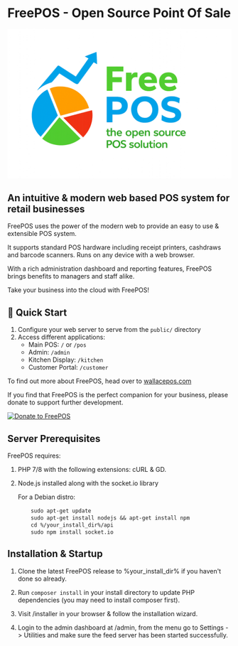 # FreePOS - Open Source Point Of Sale
![logo](./public/git/free_pos_600.png)
## An intuitive & modern web based POS system for retail businesses

FreePOS uses the power of the modern web to provide an easy to use & extensible POS system.

It supports standard POS hardware including receipt printers, cashdraws and barcode scanners. Runs on any device with a web browser.

With a rich administration dashboard and reporting features, FreePOS brings benefits to managers and staff alike.

Take your business into the cloud with FreePOS!

## 🚀 Quick Start

1. Configure your web server to serve from the `public/` directory
2. Access different applications:
   - Main POS: `/` or `/pos`
   - Admin: `/admin`
   - Kitchen Display: `/kitchen`
   - Customer Portal: `/customer`

To find out more about FreePOS, head over to [wallacepos.com](https://wallacepos.com)

If you find that FreePOS is the perfect companion for your business, please donate to support further development.

[![Donate to FreePOS](https://www.paypalobjects.com/en_AU/i/btn/btn_donateCC_LG.gif)](#)

## Server Prerequisites

FreePOS requires:

1. PHP 7/8 with the following extensions: cURL & GD.

2. Node.js installed along with the socket.io library

    For a Debian distro:

    ```
        sudo apt-get update
        sudo apt-get install nodejs && apt-get install npm
        cd %/your_install_dir%/api
        sudo npm install socket.io
    ```

## Installation & Startup

1. Clone the latest FreePOS release to %your_install_dir% if you haven't done so already.
   
2. Run `composer install` in your install directory to update PHP dependencies (you may need to install composer first).

3. Visit /installer in your browser & follow the installation wizard.

4. Login to the admin dashboard at /admin, from the menu go to Settings -> Utilities and make sure the feed server has been started successfully.